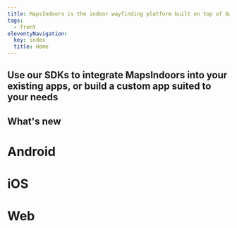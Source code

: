 ```yaml
---
title: MapsIndoors is the indoor wayfinding platform built on top of Google Maps
tags: 
  - front
eleventyNavigation:
  key: index
  title: Home
---
```


## Use our SDKs to integrate MapsIndoors into your existing apps, or build a custom app suited to your needs

## What's new

<mi-tabs>
    <mi-tab label="Android" tab-for="android"></mi-tab>
    <mi-tab label="iOS" tab-for="ios"></mi-tab>
    <mi-tab label="Web" tab-for="web"></mi-tab>
    <mi-tab-panel id="android">
        <h1>Android</h1>
    </mi-tab-panel>
    <mi-tab-panel id="ios">
        <h1>iOS</h1>
    </mi-tab-panel>
    <mi-tab-panel id="web">
        <h1>Web</h1>
    </mi-tab-panel>
</mi-tabs>
